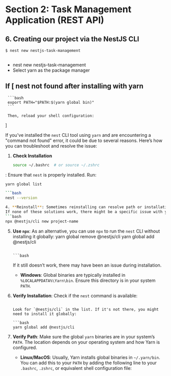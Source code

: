 # Section 2: Task Management Application (REST API)
## 6. Creating our project via the NestJS CLI

```bash
$ nest new nestjs-task-management
```
```
```

- nest new nestjs-task-management
- Select yarn as the package manager


## If [ nest not found after installing with yarn 
     ```bash
     export PATH="$PATH:$(yarn global bin)"
     ```

     Then, reload your shell configuration:
]

If you've installed the `nest` CLI tool using `yarn` and are encountering a "command not found" error, it could be due to several reasons. Here’s how you can troubleshoot and resolve the issue:

1. **Check Installation**
     ```bash
     source ~/.bashrc  # or source ~/.zshrc
     ```

: Ensure that `nest` is properly installed. Run:

   ```bash
   yarn global list

   ```bash
   nest --version

4. **Reinstall**: Sometimes reinstalling can resolve path or installation issues. Uninstall and then reinstall `@nestjs/cli`:
If none of these solutions work, there might be a specific issue with your environment or configuration. Let me know if you need further help!
   ```bash
   npx @nestjs/cli new project-name
   ```


5. **Use `npx`**: As an alternative, you can use `npx` to run the `nest` CLI without installing it globally:
   yarn global remove @nestjs/cli
   yarn global add @nestjs/cli
   ```

   ```bash
   ```

   If it still doesn’t work, there may have been an issue during installation.
   - **Windows**: Global binaries are typically installed in `%LOCALAPPDATA%\Yarn\bin`. Ensure this directory is in your system `PATH`.

3. **Verify Installation**: Check if the `nest` command is available:
   ```

   Look for `@nestjs/cli` in the list. If it's not there, you might need to install it globally:

   ```bash
   yarn global add @nestjs/cli
   ```

2. **Verify Path**: Make sure the global `yarn` binaries are in your system’s `PATH`. The location depends on your operating system and how Yarn is configured.

   - **Linux/MacOS**: Usually, Yarn installs global binaries in `~/.yarn/bin`. You can add this to your `PATH` by adding the following line to your `.bashrc`, `.zshrc`, or equivalent shell configuration file:

